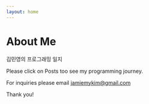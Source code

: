 ```yaml
---
layout: home
---
```

# About Me

김민영의 프로그래밍 일지

Please click on Posts too see my programming journey.

For inquiries please email jamiemykim@gmail.com

Thank you!
